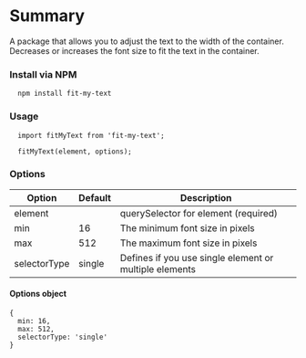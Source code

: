 # Summary

A package that allows you to adjust the text to the width of the container. Decreases or increases the font size to fit the text in the container.

### Install via NPM

```
  npm install fit-my-text
```

### Usage

```
  import fitMyText from 'fit-my-text';

  fitMyText(element, options);
```

### Options

| Option       | Default | Description                                            |
| ------------ | ------- | ------------------------------------------------------ |
| element      |         | querySelector for element (required)                   |
| min          | 16      | The minimum font size in pixels                        |
| max          | 512     | The maximum font size in pixels                        |
| selectorType | single  | Defines if you use single element or multiple elements |

#### Options object

```
{
  min: 16,
  max: 512,
  selectorType: 'single'
}
```
